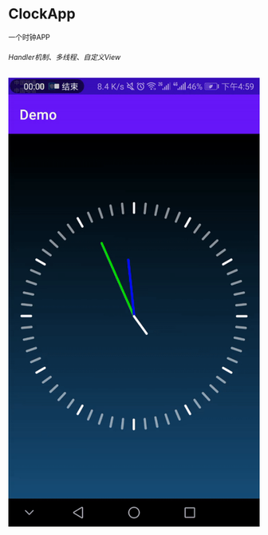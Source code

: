 # ClockApp

一个时钟APP

###### Handler机制、多线程、自定义View

![image](https://github.com/fjygf/android-bytedance-course/blob/master/HW-CH4-ClockAPP/ClockAPP.gif)